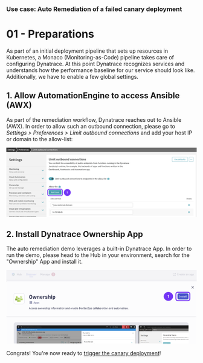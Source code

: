 ### Use case: Auto Remediation of a failed canary deployment

# 01 - Preparations

As part of an initial deployment pipeline that sets up resources in Kubernetes, a Monaco (Monitoring-as-Code) pipeline takes care of configuring Dynatrace. At this point Dynatrace recognizes services and understands how the performance baseline for our service should look like. Additionally, we have to enable a few global settings.

## 1. Allow AutomationEngine to access Ansible (AWX)

As part of the remediation workflow, Dynatrace reaches out to Ansible (AWX). In order to allow such an outbound connection, please go to _Settings > Preferences > Limit outbound connections_ and add your host IP or domain to the allow-list:

![limit_outbound_connections](assets/limit_outbound_connections.png)

## 2. Install Dynatrace Ownership App

The auto remediation demo leverages a built-in Dynatrace App. In order to run the demo, please head to the Hub in your environment, search for the "Ownership" App and install it.

![ownership_app](assets/ownership_app.png)

Congrats! You're now ready to [trigger the canary deployment](../03_shift_traffic)!
